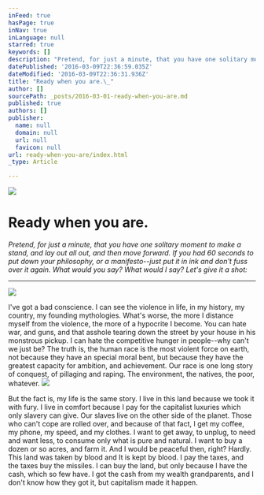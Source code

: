 ```yaml
---
inFeed: true
hasPage: true
inNav: true
inLanguage: null
starred: true
keywords: []
description: "Pretend, for just a minute, that you have one solitary moment to make a stand, and lay out all out, and then move forward. If you had 60 seconds to put down your philosophy, or a manifesto–just put it in ink and don't fuss over it again. What would you say? What would I say? Let's give it a shot:"
datePublished: '2016-03-09T22:36:59.035Z'
dateModified: '2016-03-09T22:36:31.936Z'
title: "Ready when you are.\_"
author: []
sourcePath: _posts/2016-03-01-ready-when-you-are.md
published: true
authors: []
publisher:
  name: null
  domain: null
  url: null
  favicon: null
url: ready-when-you-are/index.html
_type: Article

---
```

![](https://the-grid-user-content.s3-us-west-2.amazonaws.com/62cbb4b7-6a0d-4ae5-bac1-b7a4d40fc559.jpg)

# Ready when you are. 

_Pretend, for just a minute, that you have one solitary moment to make a stand, and lay out all out, and then move forward. If you had 60 seconds to put down your philosophy, or a manifesto--just put it in ink and don't fuss over it again. What would you say? What would I say? Let's give it a shot:_

____
![](https://the-grid-user-content.s3-us-west-2.amazonaws.com/65cc9111-f045-4a9e-9ac3-16fa4bde050f.jpg)

I've got a bad conscience. I can see the violence in life, in my history, my country, my founding mythologies. What's worse, the more I distance myself from the violence, the more of a hypocrite I become. You can hate war, and guns, and that asshole tearing down the street by your house in his monstrous pickup. I can hate the competitive hunger in people--why can't we just be? The truth is, the human race is the most violent force on earth, not because they have an special moral bent, but because they have the greatest capacity for ambition, and achievement. Our race is one long story of conquest, of pillaging and raping. The environment, the natives, the poor, whatever. ![](https://s3-us-west-2.amazonaws.com/the-grid-img/p/4b5d7c42750647e72037e2f754c03f1961825e55.jpg)

But the fact is, my life is the same story. I live in this land because we took it with fury. I live in comfort because I pay for the capitalist luxuries which only slavery can give. Our slaves live on the other side of the planet. Those who can't cope are rolled over, and because of that fact, I get my coffee, my phone, my speed, and my clothes. I want to get away, to unplug, to need and want less, to consume only what is pure and natural. I want to buy a dozen or so acres, and farm it. And I would be peaceful then, right? Hardly. This land was taken by blood and It is kept by blood. I pay the taxes, and the taxes buy the missiles. I can buy the land, but only because I have the cash, which so few have. I got the cash from my wealth grandparents, and I don't know how they got it, but capitalism made it happen.